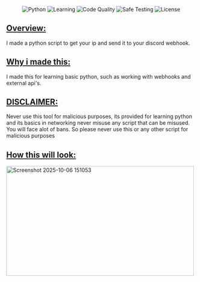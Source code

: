 <p align="center">
  <!-- Languages -->
  <img alt="Python" src="https://img.shields.io/badge/Python-3776AB?style=for-the-badge&logo=python&logoColor=white" />
  
  <!-- Learning / Educational -->
  <img alt="Learning" src="https://img.shields.io/badge/Learning-Python-blue?style=for-the-badge&logo=python&logoColor=white" />
  
  <!-- Code style / Safety -->
  <img alt="Code Quality" src="https://img.shields.io/badge/Code%20Quality-Good-brightgreen?style=for-the-badge" />
  <img alt="Safe Testing" src="https://img.shields.io/badge/Safe%20Testing-Yes-brightgreen?style=for-the-badge" />
  
  <!-- License -->
  <img alt="License" src="https://img.shields.io/badge/License-MIT-lightgrey?style=for-the-badge&logo=opensourceinitiative" />
</p>




<h2><u>Overview:</u></h2>

I made a python script to get your ip and send it to your discord webhook.

<h2><u>Why i made this:</u></h2>

I made this for learning basic python, such as working with webhooks and external api's.

<h2><u>DISCLAIMER:</u></h2>

Never use this tool for malicious purposes, its provided for learning python and its basics in networking never misuse any script that can be misused. You will face alot of bans. So please never use this or any other script for malicious purposes

<h2><u>How this will look:</u></h2>



<img width="498" height="290" alt="Screenshot 2025-10-06 151053" src="https://github.com/user-attachments/assets/c29de408-647c-4ac9-87f1-9f4ea4421eb2" />

